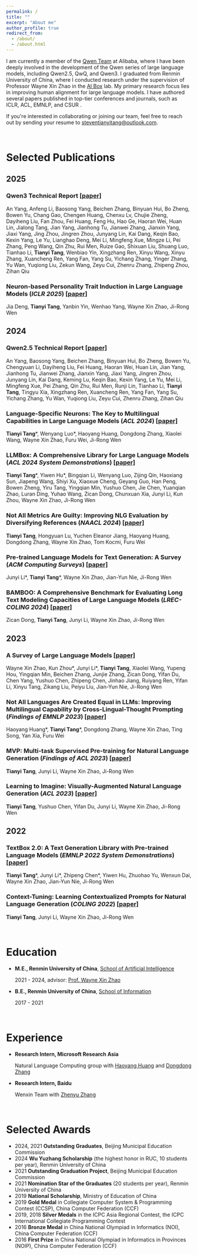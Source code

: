 ```yaml
---
permalink: /
title: ""
excerpt: "About me"
author_profile: true
redirect_from: 
  - /about/
  - /about.html
---
```


I am currently a member of the [Qwen Team](https://qwenlm.github.io/) at Alibaba, where I have been deeply involved in the development of the Qwen series of large language models, including Qwen2.5, QwQ, and Qwen3. I graduated from Renmin University of China, where I conducted research under the supervision of Professor Wayne Xin Zhao in the [AI Box](https://aibox.ruc.edu.cn/) lab. My primary research focus lies in improving human alignment for large language models. I have authored several papers published in top-tier conferences and journals, such as ICLR, ACL, EMNLP, and CSUR
.

If you're interested in collaborating or joining our team, feel free to reach out by sending your resume to [steventianyitang@outlook.com](mailto:steventianyitang@outlook.com).

<br>

Selected Publications 
======

## 2025

### Qwen3 Technical Report [[paper]](https://arxiv.org/pdf/2505.09388)
An Yang, Anfeng Li, Baosong Yang, Beichen Zhang, Binyuan Hui, Bo Zheng, Bowen Yu, Chang Gao, Chengen Huang, Chenxu Lv, Chujie Zheng, Dayiheng Liu, Fan Zhou, Fei Huang, Feng Hu, Hao Ge, Haoran Wei, Huan Lin, Jialong Tang, Jian Yang, Jianhong Tu, Jianwei Zhang, Jianxin Yang, Jiaxi Yang, Jing Zhou, Jingren Zhou, Junyang Lin, Kai Dang, Keqin Bao, Kexin Yang, Le Yu, Lianghao Deng, Mei Li, Mingfeng Xue, Mingze Li, Pei Zhang, Peng Wang, Qin Zhu, Rui Men, Ruize Gao, Shixuan Liu, Shuang Luo, Tianhao Li, **Tianyi Tang**, Wenbiao Yin, Xingzhang Ren, Xinyu Wang, Xinyu Zhang, Xuancheng Ren, Yang Fan, Yang Su, Yichang Zhang, Yinger Zhang, Yu Wan, Yuqiong Liu, Zekun Wang, Zeyu Cui, Zhenru Zhang, Zhipeng Zhou, Zihan Qiu

### Neuron-based Personality Trait Induction in Large Language Models (*ICLR 2025*) [[paper]](https://arxiv.org/pdf/2410.12327)
Jia Deng, **Tianyi Tang**, Yanbin Yin, Wenhao Yang, Wayne Xin Zhao, Ji-Rong Wen

## 2024

### Qwen2.5 Technical Report [[paper]](https://arxiv.org/pdf/2412.15115)
An Yang, Baosong Yang, Beichen Zhang, Binyuan Hui, Bo Zheng, Bowen Yu, Chengyuan Li, Dayiheng Liu, Fei Huang, Haoran Wei, Huan Lin, Jian Yang, Jianhong Tu, Jianwei Zhang, Jianxin Yang, Jiaxi Yang, Jingren Zhou, Junyang Lin, Kai Dang, Keming Lu, Keqin Bao, Kexin Yang, Le Yu, Mei Li, Mingfeng Xue, Pei Zhang, Qin Zhu, Rui Men, Runji Lin, Tianhao Li, **Tianyi Tang**, Tingyu Xia, Xingzhang Ren, Xuancheng Ren, Yang Fan, Yang Su, Yichang Zhang, Yu Wan, Yuqiong Liu, Zeyu Cui, Zhenru Zhang, Zihan Qiu

### Language-Specific Neurons: The Key to Multilingual Capabilities in Large Language Models (*ACL 2024*) [[paper]](https://aclanthology.org/2024.acl-long.309.pdf)
**Tianyi Tang**\*, Wenyang Luo\*, Haoyang Huang, Dongdong Zhang, Xiaolei Wang, Wayne Xin Zhao, Furu Wei, Ji-Rong Wen

### LLMBox: A Comprehensive Library for Large Language Models (*ACL 2024 System Demonstrations*) [[paper]](https://aclanthology.org/2024.acl-demos.37.pdf)
**Tianyi Tang**\*, Yiwen Hu\*, Bingqian Li, Wenyang Luo, Zijing Qin, Haoxiang Sun, Jiapeng Wang, Shiyi Xu, Xiaoxue Cheng, Geyang Guo, Han Peng, Bowen Zheng, Yiru Tang, Yingqian Min, Yushuo Chen, Jie Chen, Yuanqian Zhao, Luran Ding, Yuhao Wang, Zican Dong, Chunxuan Xia, Junyi Li, Kun Zhou, Wayne Xin Zhao, Ji-Rong Wen

### Not All Metrics Are Guilty: Improving NLG Evaluation by Diversifying References (*NAACL 2024*) [[paper]](https://arxiv.org/pdf/2305.15067.pdf)
**Tianyi Tang**, Hongyuan Lu, Yuchen Eleanor Jiang, Haoyang Huang, Dongdong Zhang, Wayne Xin Zhao, Tom Kocmi, Furu Wei

### Pre-trained Language Models for Text Generation: A Survey (*ACM Computing Surveys*) [[paper]](https://dl.acm.org/doi/10.1145/3649449)
Junyi Li\*, **Tianyi Tang**\*, Wayne Xin Zhao, Jian-Yun Nie, Ji-Rong Wen

### BAMBOO: A Comprehensive Benchmark for Evaluating Long Text Modeling Capacities of Large Language Models (*LREC-COLING 2024*) [[paper]](https://arxiv.org/pdf/2309.13345.pdf)
Zican Dong, **Tianyi Tang**, Junyi Li, Wayne Xin Zhao, Ji-Rong Wen


## 2023


### A Survey of Large Language Models [[paper]](https://arxiv.org/pdf/2303.18223.pdf)
Wayne Xin Zhao, Kun Zhou\*, Junyi Li\*, **Tianyi Tang**, Xiaolei Wang, Yupeng Hou, Yingqian Min, Beichen Zhang, Junjie Zhang, Zican Dong, Yifan Du, Chen Yang, Yushuo Chen, Zhipeng Chen, Jinhao Jiang, Ruiyang Ren, Yifan Li, Xinyu Tang, Zikang Liu, Peiyu Liu, Jian-Yun Nie, Ji-Rong Wen

### Not All Languages Are Created Equal in LLMs: Improving Multilingual Capability by Cross-Lingual-Thought Prompting (*Findings of EMNLP 2023*) [[paper]](https://aclanthology.org/2023.findings-emnlp.826.pdf)
Haoyang Huang\*, **Tianyi Tang**\*, Dongdong Zhang, Wayne Xin Zhao, Ting Song, Yan Xia, Furu Wei

### MVP: Multi-task Supervised Pre-training for Natural Language Generation (*Findings of ACL 2023*) [[paper]](https://aclanthology.org/2023.findings-acl.558.pdf)
**Tianyi Tang**, Junyi Li, Wayne Xin Zhao, Ji-Rong Wen

### Learning to Imagine: Visually-Augmented Natural Language Generation (*ACL 2023*) [[paper]](https://aclanthology.org/2023.acl-long.526.pdf)
**Tianyi Tang**, Yushuo Chen, Yifan Du, Junyi Li, Wayne Xin Zhao, Ji-Rong Wen

## 2022

### TextBox 2.0: A Text Generation Library with Pre-trained Language Models (*EMNLP 2022 System Demonstrations*) [[paper]](https://aclanthology.org/2022.emnlp-demos.42.pdf)
**Tianyi Tang**\*, Junyi Li\*, Zhipeng Chen\*, Yiwen Hu, Zhuohao Yu, Wenxun Dai, Wayne Xin Zhao, Jian-Yun Nie, Ji-Rong Wen

### Context-Tuning: Learning Contextualized Prompts for Natural Language Generation (*COLING 2022*) [[paper]](https://aclanthology.org/2022.coling-1.552.pdf)
**Tianyi Tang**, Junyi Li, Wayne Xin Zhao, Ji-Rong Wen


<br>

Education
=====
- **M.E., Renmin University of China**, [School of Artificial Intelligence](http://ai.ruc.edu.cn/)
  
  2021 - 2024, advisor: [Prof. Wayne Xin Zhao](https://scholar.google.com/citations?user=JNhNacoAAAAJ&hl=zh-CN)

- **B.E., Renmin University of China**, [School of Information](http://info.ruc.edu.cn/)
  
  2017 - 2021

<br>

Experience
=====
- **Research Intern, Microsoft Research Asia**

  Natural Language Computing group with [Haoyang Huang](https://scholar.google.com/citations?user=nIS66toAAAAJ&hl=en) and [Dongdong Zhang](https://www.microsoft.com/en-us/research/people/dozhang/)

- **Research Intern, Baidu**

  Wenxin Team with [Zhenyu Zhang](https://zhenyu.ac.cn/)

<br>

Selected Awards
=====
- 2024, 2021 **Outstanding Graduates**, Beijing Municipal Education Commission
- 2024 **Wu Yuzhang Scholarship** (the highest honor in RUC, 10 students per year), Renmin University of China
- 2021 **Outstanding Graduation Project**, Beijing Municipal Education Commission
- 2021 **Nomination Star of the Graduates** (20 students per year), Renmin University of China
- 2019 **National Scholarship**, Ministry of Education of China
- 2019 **Gold Medal** in Collegiate Computer System & Programming Contest (CCSP), China Computer Federation (CCF)
- 2019, 2018 **Silver Medals** in the ICPC Asia Regional Contest, the ICPC International Collegiate Programming Contest
- 2016 **Bronze Medal** in China National Olympiad in Informatics (NOI), China Computer Federation (CCF)
- 2016 **First Prize** in China National Olympiad in Informatics in Provinces (NOIP), China Computer Federation (CCF)